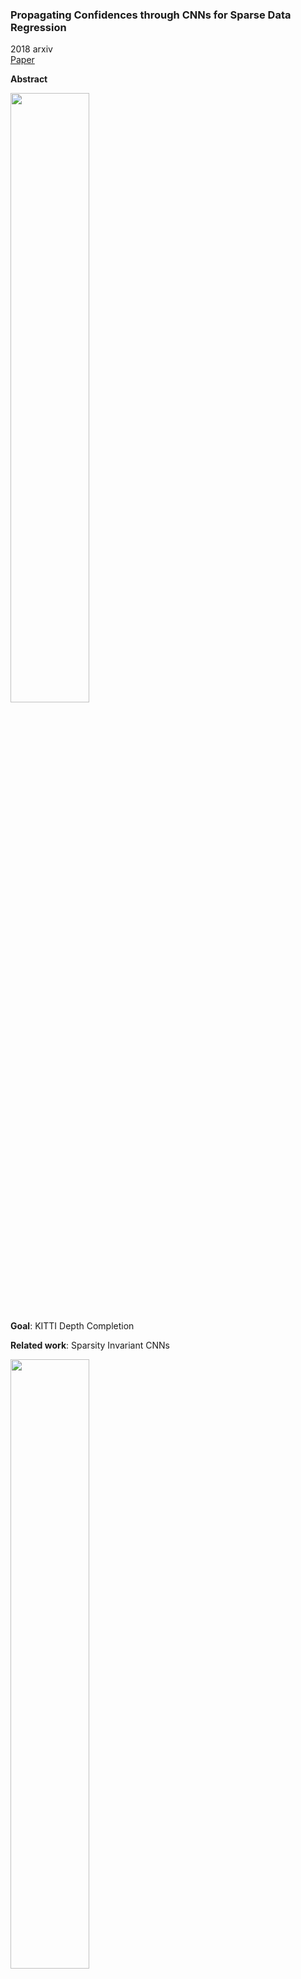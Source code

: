 ### Propagating Confidences through CNNs for Sparse Data Regression
2018 arxiv  
[Paper](https://arxiv.org/abs/1805.11913)  

**Abstract**

<img src="https://github.com/jinghongkyq/jinghongkyq.github.io/raw/master/PaperReading/data/PC1.png" width="50%" height="50%">

**Goal**: KITTI Depth Completion

**Related work**: Sparsity Invariant CNNs

<img src="https://github.com/jinghongkyq/jinghongkyq.github.io/raw/master/PaperReading/data/PC2.png" width="50%" height="50%">

the input is the projected LiDAR point cloud (RGB image optional), the goal is to densify the sparse depth map, the output is a complete dense map together with pixel-wise output confidence.

**challenges**: 
> handle missing values while also differentiate them from the zerio-valued regions.   
> the confidences are also desirable since they provide information about reliability of the output values. 

**methods**:
> In this paper, we propose an algebraically-constrained convolution operator for deep networks with sparse input to achieve a proper processing of confidences. The sparse input is equipped with confidences and the network is required to produce a dense output. We derive novel methods for determining the confidence from the convolution operation and propagating it to consecutive layers. To maintain the confidences within a valid range, we impose non-negativity constraints on the network weights during training. Further, we also introduce an objective function that simultaneously minimizes the data error while maximizing the output confidence. Moreover, we demonstrate the significance of the proposed confidence measure by introducing a novel approach for performing scale-fusion based on confidences.

> **normalized convolution** 

> **propagating confidence**

> **loss function**: Huber loss  
  The Huber norm helps preventing exploding gradients in case of highly sparse data, which stabilizes the convergence of the network.  
  New loss: minimize the error norm between the output and the GT (data term), increase the confidence of the output data (confidence term).  
  <img src="https://github.com/jinghongkyq/jinghongkyq.github.io/raw/master/PaperReading/data/PC3.png" width="50%" height="50%">
  
**Network Architecture**

<img src="https://github.com/jinghongkyq/jinghongkyq.github.io/raw/master/PaperReading/data/PC4.png" width="50%" height="50%">

> Inspired by [9], we propose a hierarchical multi-scale architecture that shares the same weights between different scales, which leads to a very compact network as shown in Figure 2. Downsampling is performed using max pooling on the confidences and similar to [13] we keep the indices of the pooled pixels, which are then used to select the same pixels from the feature maps, i.e., we keep the most confident feature map pixels. The downsampled confidences are divided by the Jacobian of the scaling to maintain absolute confidence levels. Scale fusion is performed by upsampling the coarser scale and concatenate it with the finer scale. We apply a normalized convolution operator on the concatenated feature map to allow the network to fuse different scales utilizing confidence information.

**Experiments**

1. dataset: [KITTI Depth Completion Dataset](http://www.cvlibs.net/datasets/kitti/eval_depth.php?benchmark=depth_completion)
   86000 tranining images, 7000 validation images, 1000 unannotated test images. Evaluate on the full validation sets.

2. impementation details: batch size is 8; train on the first 10000 out of 86000 depth maps/images in the training set; ADAM solver with default parameters, lr=0.01.

3. evaluation metrics: *Mean Absolute Error (MAE)* which is an unbiased error metric, *Root Mean Square Error (RMSE)* which penalizes large errors, *Mean Absolute Relative Error (MRE)* is a ratio between the error magnitude and the groundtruth value, and *Inliers Ratio (δi)* which is the percentage of pixels having relative error less than a specific threshold to the power of i. As in [1], we use a challenging threshold value of δ = 1.01.

4. quantitative comparions

<img src="https://github.com/jinghongkyq/jinghongkyq.github.io/raw/master/PaperReading/data/PC5.png" width="50%" height="50%">

*NConv-1-Scale(16ch)*: architecture consists of 6 normalized convolution layers with filter sizes of 11 × 11, 7 × 7, 5 ×
5, 3 × 3, 3 × 3 and 1 × 1 respectively with 16 channels each.  
*NConv-1-Scale(4ch)*: same architecture, 4 channels each, much smaller number of parameters.  
*Nconv-HMS*: multiscale as illustrated in Figure 2.  
*scale-fusion scheme*: *Nconv-HMS* upsample the coarse scales, concatenate it with the finer scale, and then use a **normalized convolution** to learned the proper fuseion;  *Nconv-SF-STD* use the standard fusion.

5. qualitative analysis

<img src="https://github.com/jinghongkyq/jinghongkyq.github.io/raw/master/PaperReading/data/PC6.png" width="50%" height="50%">

> the output confidences from our method provide indication about how reliable the output depth maps are. At locations where neither input points nor groundtruth information is available, e.g. behind the cyclists or below the billboard, the output confidence is very low. Further, the results show that regions in the center of the scene tend to have high confidence due to the high point cloud density in the input. This demonstrates that our method for confidence propagation enables the network to learn the prominence of different regions with respect to the groundtruth.

<img src="https://github.com/jinghongkyq/jinghongkyq.github.io/raw/master/PaperReading/data/PC7.png" width="50%" height="50%">

>  As discussed earlier, our single-scale architecture suffers from a limited receptive field and fails to predict values for regions above the horizon in some images. This leads to a significant increase in the RMSE. We addressed this problem by adopting a multiscale architecture to cover the whole receptive field.   

> For the case of the multi-scale architecture, the error is mainly distributed along sharp edges and upon the horizon. This is likely due to the absence of structural information that could be found in RGB images. As shown in Figure 4, errors are distributed along the vehicles edges and close to the horizon. This problem could be addressed by incorporating prior knowledge about the structure of the scene from the RGB image.









